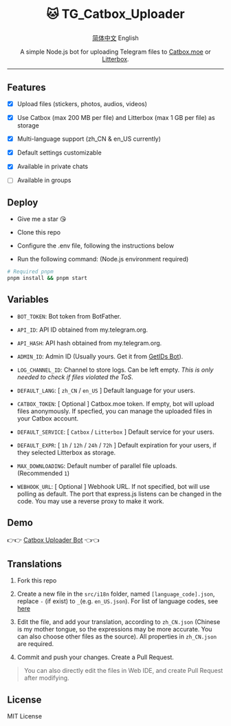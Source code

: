 # <p align="center">🐱 TG_Catbox_Uploader</p>

<p align="center"><a href="https://github.com/AnotiaWang/TG_Catbox_Uploader#readme">简体中文</a> English</p>

<p align="center">A simple Node.js bot for uploading Telegram files to <a href="https://catbox.moe">Catbox.moe</a> or <a href="https://litterbox.catbox.moe">Litterbox</a>.</p>

------------ 

## Features

- [x] Upload files (stickers, photos, audios, videos) 

- [x] Use Catbox (max 200 MB per file) and Litterbox (max 1 GB per file) as storage

- [x] Multi-language support (zh_CN & en_US currently)

- [x] Default settings customizable

- [x] Available in private chats

- [ ] Available in groups

## Deploy

- Give me a star 😘

- Clone this repo

- Configure the .env file, following the instructions below

- Run the following command: (Node.js environment required)

```Bash
# Required pnpm
pnpm install && pnpm start
```

## Variables

- `BOT_TOKEN`: Bot token from BotFather.

- `API_ID`: API ID obtained from my.telegram.org.

- `API_HASH`: API hash obtained from my.telegram.org.

- `ADMIN_ID`: Admin ID (Usually yours. Get it from [GetIDs Bot](https://t.me/getidsbot)).

- `LOG_CHANNEL_ID`: Channel to store logs. Can be left empty. *This is only needed to check if files violated the ToS*.

- `DEFAULT_LANG`: [ `zh_CN` / `en_US` ] Default language for your users.

- `CATBOX_TOKEN`: [ Optional ] Catbox.moe token. If empty, bot will upload files anonymously. If specfied, you can manage the uploaded files in your Catbox account.

- `DEFAULT_SERVICE`: [ `Catbox` / `Litterbox` ] Default service for your users.

- `DEFAULT_EXPR`: [ `1h` / `12h` / `24h` / `72h` ] Default expiration for your users, if they selected Litterbox as storage.

- `MAX_DOWNLOADING`: Default number of parallel file uploads. (Recommended `1`)

- `WEBHOOK_URL`: [ Optional ] Webhook URL. If not specified, bot will use polling as default. The port that express.js listens can be changed in the code. You may use a reverse proxy to make it work.

## Demo

👉👉 [Catbox Uploader Bot](https://t.me/CatboxUploaderBot) 👈👈

## Translations

1. Fork this repo

2. Create a new file in the `src/i18n` folder, named `[language_code].json`, replace `-` (if exist) to `_`(e.g. `en_US.json`). For list of language codes, see [here](http://www.lingoes.net/zh/translator/langcode.htm)

3. Edit the file, and add your translation, according to `zh_CN.json` (Chinese is my mother tongue, so the expressions may be more accurate. You can also choose other files as the source). All properties in `zh_CN.json` are required.

4. Commit and push your changes. Create a Pull Request. 

> You can also directly edit the files in Web IDE, and create Pull Request after modifying.

## License

MIT License